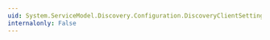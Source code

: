 ```yaml
---
uid: System.ServiceModel.Discovery.Configuration.DiscoveryClientSettingsElement.DiscoveryEndpoint
internalonly: False
---
```

